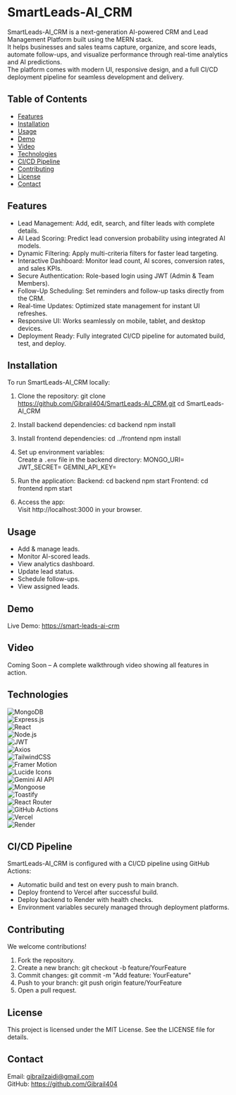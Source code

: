 # SmartLeads-AI_CRM

SmartLeads-AI_CRM is a next-generation AI-powered CRM and Lead Management Platform built using the MERN stack.  
It helps businesses and sales teams capture, organize, and score leads, automate follow-ups, and visualize performance through real-time analytics and AI predictions.  
The platform comes with modern UI, responsive design, and a full CI/CD deployment pipeline for seamless development and delivery.

## Table of Contents

- [Features](#features)    
- [Installation](#installation)  
- [Usage](#usage)  
- [Demo](#demo)  
- [Video](#video)  
- [Technologies](#technologies)  
- [CI/CD Pipeline](#cicd-pipeline)  
- [Contributing](#contributing)  
- [License](#license)  
- [Contact](#contact)  

## Features

- Lead Management: Add, edit, search, and filter leads with complete details.  
- AI Lead Scoring: Predict lead conversion probability using integrated AI models.  
- Dynamic Filtering: Apply multi-criteria filters for faster lead targeting.  
- Interactive Dashboard: Monitor lead count, AI scores, conversion rates, and sales KPIs.  
- Secure Authentication: Role-based login using JWT (Admin & Team Members).  
- Follow-Up Scheduling: Set reminders and follow-up tasks directly from the CRM.  
- Real-time Updates: Optimized state management for instant UI refreshes.  
- Responsive UI: Works seamlessly on mobile, tablet, and desktop devices.  
- Deployment Ready: Fully integrated CI/CD pipeline for automated build, test, and deploy.  


## Installation

To run SmartLeads-AI_CRM locally:

1. Clone the repository:
   git clone https://github.com/Gibrail404/SmartLeads-AI_CRM.git
   cd SmartLeads-AI_CRM

2. Install backend dependencies:
   cd backend
   npm install

3. Install frontend dependencies:
   cd ../frontend
   npm install

4. Set up environment variables:  
   Create a `.env` file in the backend directory:
   MONGO_URI=<Your MongoDB Atlas URI>
   JWT_SECRET=<Your JWT Secret>
   GEMINI_API_KEY=<Your Gemini API Key>

5. Run the application:
   Backend:
     cd backend
     npm start
   Frontend:
     cd frontend
     npm start

6. Access the app:  
   Visit http://localhost:3000 in your browser.

## Usage
  - Add & manage leads.
  - Monitor AI-scored leads.
  - View analytics dashboard.
  - Update lead status.
  - Schedule follow-ups.
  - View assigned leads.

## Demo

Live Demo: [https://smart-leads-ai-crm](https://smart-leads-ai-crm.vercel.app/)

## Video

Coming Soon – A complete walkthrough video showing all features in action.

## Technologies

![MongoDB](https://img.shields.io/badge/MongoDB-4EA94B?style=for-the-badge&logo=mongodb&logoColor=white)  
![Express.js](https://img.shields.io/badge/Express.js-000000?style=for-the-badge&logo=express&logoColor=white)  
![React](https://img.shields.io/badge/React%20(Vite)-20232A?style=for-the-badge&logo=react&logoColor=61DAFB)  
![Node.js](https://img.shields.io/badge/Node.js-339933?style=for-the-badge&logo=nodedotjs&logoColor=white)  
![JWT](https://img.shields.io/badge/JWT%20Authentication-000000?style=for-the-badge&logo=jsonwebtokens&logoColor=white)  
![Axios](https://img.shields.io/badge/Axios-5A29E4?style=for-the-badge&logo=axios&logoColor=white)  
![TailwindCSS](https://img.shields.io/badge/TailwindCSS-06B6D4?style=for-the-badge&logo=tailwindcss&logoColor=white)  
![Framer Motion](https://img.shields.io/badge/Framer--Motion-0055FF?style=for-the-badge&logo=framer&logoColor=white)  
![Lucide Icons](https://img.shields.io/badge/Lucide--Icons-000000?style=for-the-badge&logo=lucide&logoColor=white)  
![Gemini AI API](https://img.shields.io/badge/Gemini%20AI%20API-4285F4?style=for-the-badge&logo=google&logoColor=white)  
![Mongoose](https://img.shields.io/badge/Mongoose%20ORM-880000?style=for-the-badge&logo=mongoose&logoColor=white)  
![Toastify](https://img.shields.io/badge/Toastify-FFDD00?style=for-the-badge&logo=react&logoColor=black)  
![React Router](https://img.shields.io/badge/React%20Router-CA4245?style=for-the-badge&logo=react-router&logoColor=white)  
![GitHub Actions](https://img.shields.io/badge/GitHub%20Actions-2088FF?style=for-the-badge&logo=githubactions&logoColor=white)  
![Vercel](https://img.shields.io/badge/Vercel%20(Frontend)-000000?style=for-the-badge&logo=vercel&logoColor=white)  
![Render](https://img.shields.io/badge/Render%20(Backend)-46E3B7?style=for-the-badge&logo=render&logoColor=black)  
 

## CI/CD Pipeline

SmartLeads-AI_CRM is configured with a CI/CD pipeline using GitHub Actions:
- Automatic build and test on every push to main branch.
- Deploy frontend to Vercel after successful build.
- Deploy backend to Render with health checks.
- Environment variables securely managed through deployment platforms.

## Contributing

We welcome contributions!

1. Fork the repository.
2. Create a new branch:
   git checkout -b feature/YourFeature
3. Commit changes:
   git commit -m "Add feature: YourFeature"
4. Push to your branch:
   git push origin feature/YourFeature
5. Open a pull request.

## License

This project is licensed under the MIT License. See the LICENSE file for details.

## Contact

Email: gibrailzaidi@gmail.com  
GitHub: https://github.com/Gibrail404
